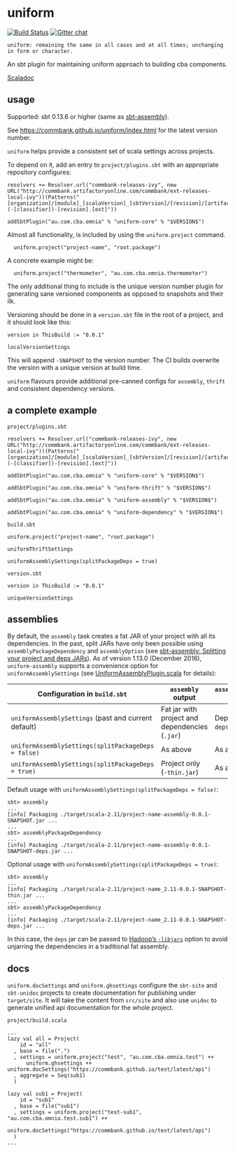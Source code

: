 uniform
=======

[![Build Status](https://travis-ci.org/CommBank/uniform.svg?branch=master)](https://travis-ci.org/CommBank/uniform)
[![Gitter chat](https://badges.gitter.im/CommBank/uniform.png)](https://gitter.im/CommBank/uniform)

```
uniform: remaining the same in all cases and at all times; unchanging in form or character.
```

An sbt plugin for maintaining uniform approach to building cba components.

[Scaladoc](https://commbank.github.io/uniform/latest/api/index.html)

usage
-----

Supported: sbt 0.13.6 or higher (same as [sbt-assembly](https://github.com/sbt/sbt-assembly#using-published-plugin)).

See https://commbank.github.io/uniform/index.html for the latest version number.

`uniform` helps provide a consistent set of scala settings across projects.

To depend on it, add an entry to `project/plugins.sbt` with an appropriate repository configures:

```
resolvers += Resolver.url("commbank-releases-ivy", new URL("http://commbank.artifactoryonline.com/commbank/ext-releases-local-ivy"))(Patterns("[organization]/[module]_[scalaVersion]_[sbtVersion]/[revision]/[artifact](-[classifier])-[revision].[ext]"))

addSbtPlugin("au.com.cba.omnia" % "uniform-core" % "$VERSION$")
```

Almost all functionality, is included by using the `uniform.project` command.

```
  uniform.project("project-name", "root.package")
```

A concrete example might be:
```
  uniform.project("thermometer", "au.com.cba.omnia.thermometer")
```

The only additional thing to include is the unique version number plugin for
generating sane versioned components as opposed to snapshots and their ilk.

Versioning should be done in a `version.sbt` file in the root of a project, and
it should look like this:

```
version in ThisBuild := "0.0.1"

localVersionSettings
```

This will append `-SNAPSHOT` to the version number. The CI builds overwrite the version with a unique version at build time.


`uniform` flavours provide additional pre-canned configs for `assembly`, `thrift` and consistent dependency versions.

a complete example
------------------

`project/plugins.sbt`

```
resolvers += Resolver.url("commbank-releases-ivy", new URL("http://commbank.artifactoryonline.com/commbank/ext-releases-local-ivy"))(Patterns("[organization]/[module]_[scalaVersion]_[sbtVersion]/[revision]/[artifact](-[classifier])-[revision].[ext]"))

addSbtPlugin("au.com.cba.omnia" % "uniform-core" % "$VERSION$")

addSbtPlugin("au.com.cba.omnia" % "uniform-thrift" % "$VERSION$")

addSbtPlugin("au.com.cba.omnia" % "uniform-assembly" % "$VERSION$")

addSbtPlugin("au.com.cba.omnia" % "uniform-dependency" % "$VERSION$")
```

`build.sbt`

```
uniform.project("project-name", "root.package")

uniformThriftSettings

uniformAssemblySettings(splitPackageDeps = true)
```

`version.sbt`

```
version in ThisBuild := "0.0.1"

uniqueVersionSettings
```

assemblies
----------

By default, the `assembly` task creates a fat JAR of your project with all its dependencies.
In the past, split JARs have only been possible using `assemblyPackageDependency` and `assemblyOption`
(see [sbt-assembly: Splitting your project and deps JARs](https://github.com/sbt/sbt-assembly#splitting-your-project-and-deps-jars)).
As of version 1.13.0 (December 2016), `uniform-assembly` supports a convenience option for `uniformAssemblySettings`
(see [UniformAssemblyPlugin.scala](https://github.com/CommBank/uniform/blob/master/uniform-assembly/src/main/scala/au/com/cba/omnia/uniform/assembly/UniformAssemblyPlugin.scala) for details):


| Configuration in `build.sbt`                         | `assembly` output                              | `assemblyPackageDependency` output |
| ---------------------------------------------------- | ---------------------------------------------- | ---------------------------------- |
| `uniformAssemblySettings` (past and current default) | Fat jar with project and dependencies (`.jar`) | Dependencies only (`-deps.jar`)    |
| `uniformAssemblySettings(splitPackageDeps = false)`  | As above                                       | As above                           |
| `uniformAssemblySettings(splitPackageDeps = true)`   | Project only (`-thin.jar`)                     | As above                           |

Default usage with `uniformAssemblySettings(splitPackageDeps = false)`:

    sbt> assembly
    ...
    [info] Packaging ./target/scala-2.11/project-name-assembly-0.0.1-SNAPSHOT.jar ...
    ...
    sbt> assemblyPackageDependency
    ...
    [info] Packaging ./target/scala-2.11/project-name-assembly-0.0.1-SNAPSHOT-deps.jar ...

Optional usage with `uniformAssemblySettings(splitPackageDeps = true)`:

    sbt> assembly
    ...
    [info] Packaging ./target/scala-2.11/project-name_2.11-0.0.1-SNAPSHOT-thin.jar ...
    ...
    sbt> assemblyPackageDependency
    ...
    [info] Packaging ./target/scala-2.11/project-name_2.11-0.0.1-SNAPSHOT-deps.jar ...

In this case, the `deps` jar can be passed to [Hadoop’s `-libjars`](https://hadoop.apache.org/docs/r2.6.0/hadoop-project-dist/hadoop-common/CommandsManual.html#Generic_Options) option to avoid unjarring the dependencies in a traditional fat assembly.

docs
----

`uniform.docSettings` and `uniform.ghsettings` configure the `sbt-site` and `sbt-unidoc` projects to
create documentation for publishing under `target/site`. It will take the content from `src/site`
and also use `unidoc` to generate unified api documentation for the whole project.


`project/build.scala`

```
...
lazy val all = Project(
    id = "all"
  , base = file(".")
  , settings = uniform.project("test", "au.com.cba.omnia.test") ++
      uniform.ghsettings ++ uniform.docSettings("https://commbank.github.io/test/latest/api")
  , aggregate = Seq(sub1)
  )

lazy val sub1 = Project(
    id = "sub1"
  , base = file("sub1")
  , settings = uniform.project("test-sub1", "au.com.cba.omnia.test.sub1") ++
      uniform.docSettings("https://commbank.github.io/test/latest/api")
  )
...
```

